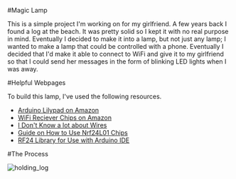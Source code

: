 #Magic Lamp

This is a simple project I'm working on for my girlfriend. A few years back I found a log at the beach. It was pretty solid so I kept it with no real purpose in mind. Eventually I decided to make it into a lamp, but not just any lamp; I wanted to make a lamp that could be controlled with a phone. Eventually I decided that I'd make it able to connect to WiFi and give it to my girlfriend so that I could send her messages in the form of blinking LED lights when I was away.

#Helpful Webpages

To build this lamp, I've used the following resources.
* [Arduino Lilypad on Amazon](https://www.amazon.com/gp/product/B00RUT2H7I/ref=oh_aui_detailpage_o02_s00?ie=UTF8&psc=1)
* [WiFi Reciever Chips on Amazon](https://www.amazon.com/gp/product/B00E594ZX0/ref=oh_aui_detailpage_o00_s00?ie=UTF8&psc=1)
* [I Don't Know a lot about Wires](http://electronics.stackexchange.com/questions/31675/what-gauge-of-single-strand-wire-works-well-with-breadboards)
* [Guide on How to Use Nrf24L01 Chips](https://arduino-info.wikispaces.com/Nrf24L01-2.4GHz-HowTo)
* [RF24 Library for Use with Arduino IDE](https://github.com/tmrh20/RF24)

#The Process

![holding_log](https://github.com/sjyn/ILoveLamp/pics/tree_lamp.jpg)
